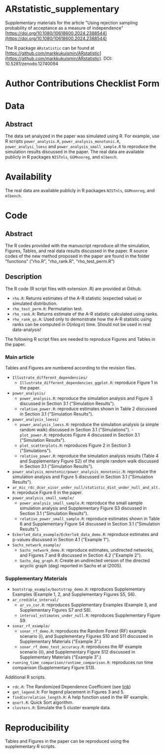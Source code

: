 # ARstatistic_supplementary
Supplementary materials for the article "Using rejection sampling probability of acceptance as a measure of independence" [https://doi.org/10.1080/10618600.2024.2388544](https://doi.org/10.1080/10618600.2024.2388544)

The R package `ARstatistic` can be found at [https://github.com/markkukuismin/ARstatistic](https://github.com/markkukuismin/ARstatistic). DOI: 10.5281/zenodo.12740094

# Author Contributions Checklist Form

# Data

## Abstract
The data set analyzed in the paper was simulated using R. For example, use R scripts `power_analysis.R`, `power_analysis_monotonic.R`, `power_analysi_loess` and `power_analysis_small_sample.R` to reproduce the simulation results discussed in the paper. The real data are available publicly in R packages `NISTnls`, `GGMnonreg`, and `mlbench`.

# Availability
The real data are available publicly in R packages `NISTnls`, `GGMnonreg`, and `mlbench`.

# Code

## Abstract
The R codes provided with the manuscript reproduce all the simulation, Figures, Tables, and real data results discussed in the paper. R source codes of the new method proposed in the paper are found in the folder "functions" ("rho.R", "rho_rank.R", "rho_test_perm.R")

## Description
The R code (R script files with extension .R) are provided at Github.

* `rho.R`: Returns estimates of the A-R statistic (expected value) or simulated distribution.
* `rho_test_perm.R`: Permutation test.
* `rho_rank.R`: Returns estimate of the A-R statistic calculated using ranks.
* `rho_rank_qs.R`: Used only to demonstrate how the A-R statistic using ranks can be computed in $O(n \log n)$ time. Should not be used in real data-analysis!

The following R script files are needed to reproduce Figures and Tables in the paper.

### Main article

Tables and Figures are numbered according to the revision files.

* `Illustrate_different_dependencies/`
  - `Illustrate_different_dependencies_ggplot.R`: reproduce Figure 1 in the paper.
* `power_analysis/`
  - `power_analysis.R`: reproduce the simulation analysis and Figure 3 discussed in Section 3.1 ("Simulation Results").
  - `relative_power.R`: reproduce estimates shown in Table 2 discussed in Section 3.1 ("Simulation Results").
* `power_analysis_loess/`
  - `power_analysis_loess.R`: reproduce the simulation analysis (a simple random walk) discussed in Section 3.1 ("Simulations").
  -`plot_power.R`: reproduces Figure 4 discussed in Section 3.1 ("Simulation Results").
  - `plot_scatterplots.R`: reproduces Figure 2 in Section 3 ("Simulations").
  - `relative_power.R`: reproduce the simulation analysis results (Table 4 and Supplementary Figure S2) of the simple random walk discussed in Section 3.1 ("Simulation Results").
* `power_analysis_monotonic/power_analysis_monotonic.R`: reproduce the simulation analysis and Figure 5 discussed in Section 3.1 ("Simulation Results").
* `ar_mic_rdc_dcor_xicor_under_null/statistic_dist_under_null_and_alt.R`: reproduce Figure 6 in the paper.
* `power_analysis_small_sample/`
  - `power_analysis_small_sample.R`: reproduce the small sample simulation analysis and Supplementary Figure S3 discussed in Section 3.1 ("Simulation Results").
  - `relative_power_small_sample.R`: reproduce estimates shown in Table 6 and Supplementary Figure S4 discussed in Section 3.1 ("Simulation Results").
* `Eckerle4_data_example/Eckerle4_data_demo.R`: reproduce estimates and p-values discussed in Section 4.1 ("Example 1").
* `Sachs_network_example/`
  - `Sachs_network_demo.R`: reproduce estimates, undirected networks, and Figures 7 and 8 discussed in Section 4.2 ("Example 2").
  - `Sachs_dag_graph.R`: Create an undirected version of the directed acyclic graph (dag) reported in Sachs et al (2005).

### Supplementary Materials

* `bootstrap_example/bootstrap_demo.R`: reproduces Supplementary Examples (Example 1, 2, and Supplementary Figures S5, S6).
* `ar_credible_interval/`
  - `ar_vs_cor.R`: reproduces Supplementary Examples (Example 3, and Supplementary Figures S7 and S8).
  - `interval_estimates_under_null.R`: reproduces Supplementary Figure S9.
* `sonar_rf_example/`
  - `sonar_rf_demo.R`: reproduces the Random Forest (RF) example scenario (i), and Supplementary Figures S10 and S11 discussed in Supplementary Materials ("Example 3".)
  - `sonar_rf_demo_test_accuracy.R`: reproduces the RF example scenario (ii), and Supplementary Figure S12 discussed in Supplementary Materials ("Example 3".)
* `running_time_comparison/runtime_comparison.R`: reproduces run time comparison (Supplementary Figure S13).

Additional R scripts.

* `rdc.R`: The Randomized Dependence Coefficient (see [link](https://proceedings.neurips.cc/paper/2013/file/aab3238922bcc25a6f606eb525ffdc56-Paper.pdf))
* `get_legend.R`: For legend placement in Figures 3 and 5.
* `findCorrelation_length.R`: A help function used in the RF example.
* `qsort.R`: Quick Sort algorithm.
* `clusters.R`: Simulate the 5 cluster example data.

# Reproducibility
Tables and Figures in the paper can be reproduced using the supplementary R scripts.
